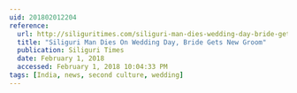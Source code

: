 ```yaml
---
uid: 201802012204
reference:
  url: http://siliguritimes.com/siliguri-man-dies-wedding-day-bride-gets-new-groom/
  title: "Siliguri Man Dies On Wedding Day, Bride Gets New Groom"
  publication: Siliguri Times
  date: February 1, 2018
  accessed: February 1, 2018 10:04:33 PM
tags: [India, news, second culture, wedding]
---
```

